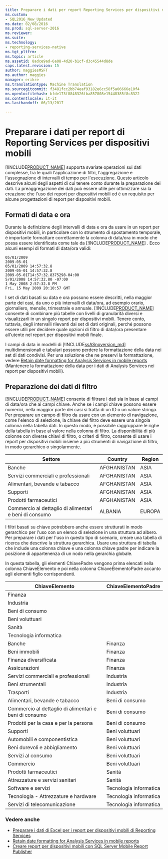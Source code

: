 ```yaml
---
title: Preparare i dati per report Reporting Services per dispositivi mobili | Documenti Microsoft
ms.custom:
- SQL2016_New_Updated
ms.date: 02/08/2016
ms.prod: sql-server-2016
ms.reviewer: 
ms.suite: 
ms.technology:
- reporting-services-native
ms.tgt_pltfrm: 
ms.topic: article
ms.assetid: 8adce9ad-6a08-4d20-b1cf-d3c45544d8de
caps.latest.revision: 15
author: maggiesMSFT
ms.author: maggies
manager: erikre
ms.translationtype: Machine Translation
ms.sourcegitcommit: f3481fcc2bb74eaf93182e6cc58f5a06666e10f4
ms.openlocfilehash: bfde173f8848326fba857808e15448385f8c8322
ms.contentlocale: it-it
ms.lasthandoff: 06/13/2017

---
```

# <a name="prepare-data-for-reporting-services-mobile-reports"></a>Preparare i dati per report di Reporting Services per dispositivi mobili
  
[!INCLUDE[PRODUCT_NAME](../../includes/ss-mobilereptpub-long.md)] supporta svariate operazioni sui dati complesse, tra le quali l'applicazione di filtri, l'aggregazione e l'assegnazione di intervalli di tempo per l'esecuzione. Questo articolo descrive alcuni degli aspetti di cui tenere conto durante la preparazione dei dati. La preaggregazione dei dati può essere utile per ottimizzare sia la creazione che l'uso dei report per dispositivi mobili ed è un requisito per alcune progettazioni di report per dispositivi mobili.   
  
## <a name="date-and-time-formats"></a>Formati di data e ora 
Durante la definizione degli intervalli di data e ora da usare in un report per dispositivi mobili, in particolare con lo strumento di spostamento temporale, è importante formattare correttamente la colonna di data/ora in modo che possa essere identificata come tale da [!INCLUDE[PRODUCT_NAME](../../includes/ss-mobilereptpub-short.md)] . Ecco alcuni esempi di formati di data/ora validi:  
  
    05/01/2009    
    2009-05-01    
    05/01/2009 14:57:32.8    
    2009-05-01 14:57:32.8    
    2009-05-01T14:57:32.8375298-04:00    
    5/01/2008 14:57:32.80 -07:00    
    1 May 2008 2:57:32.8 PM    
    Fri, 15 May 2009 20:10:57 GMT    
  
I set di dati basati su data e ora possono essere descritti, nella maggior parte dei casi, da uno o più intervalli di data/ora, ad esempio orario, giornaliero, mensile, trimestrale e annuale. [!INCLUDE[PRODUCT_NAME](../../includes/ss-mobilereptpub-short.md)] consente di combinare più tabelle con livelli di granularità diversi e visualizzarli in un singolo report per dispositivi mobili. Tenere conto, tuttavia, degli intervalli rilevanti dai set di dati originali, perché possono essere utili per decidere quale opzioni di filtro di data/ora presentare all'utente nel report per dispositivi mobili finale.  

I campi di data in modelli di [!INCLUDE[ssASnoversion_md](../../includes/ssasnoversion-md.md)] multidimensionali e tabulari possono perdere la formattazione della data nei set di dati condivisi. Per una soluzione che ne preservi la formattazione, vedere [Retain date formatting for Analysis Services in mobile reports](../../reporting-services/mobile-reports/retain-date-formatting-for-analysis-services-in-mobile-reports.md) (Mantenere la formattazione della data per i dati di Analysis Services nei report per dispositivi mobili).
  
## <a name="preparing-filter-data"></a>Preparazione dei dati di filtro ##  
[!INCLUDE[PRODUCT_NAME](../../includes/ss-mobilereptpub-short.md)] consente di filtrare i dati sia in base ai campi di data/ora che ai campi chiave. Anche se i campi chiave possono essere numerici, nella maggior parte dei casi si tratta di un ID o un valore stringa. Per preparare un campo di filtro da usare con un elemento di navigazione, come l'elenco di selezione, la chiave del filtro deve essere una singola colonna nella tabella dati. In questo modo, è possibile raggruppare le righe della tabella in base al valore nella colonna di filtro. La disponibilità di più colonne con diverse chiavi di filtro, o criteri di filtro, consente di usare i report per dispositivi mobili insieme a più strumenti di navigazione di filtro, in modo gerarchico o singolarmente.  
  
| Settore  | Country   | Region    |  
| ------------- | ------------- | ------------- |  
| Banche     | AFGHANISTAN   | ASIA      |  
| Servizi commerciali e professionali | AFGHANISTAN | ASIA |  
| Alimentari, bevande e tabacco | AFGHANISTAN | ASIA |  
| Supporti | AFGHANISTAN | ASIA |  
| Prodotti farmaceutici | AFGHANISTAN | ASIA |  
| Commercio al dettaglio di alimentari e beni di consumo | ALBANIA | EUROPA |  
  
  
I filtri basati su chiave potrebbero anche essere strutturati in modo gerarchico per l'uso con un elenco di selezione in una struttura ad albero. Per preparare i dati per l'uso in questo tipo di scenario, creare una tabella di ricerca che descrive la struttura gerarchica. Usare una struttura di tabella che include una colonna chiave e una colonna chiave padre per indicare la posizione di appartenenza di un nodo nella gerarchia globale.  
  
In questa tabella, gli elementi ChiavePadre vengono prima elencati nella colonna ChiaveElemento e poi nella colonna ChiaveElementoPadre accanto agli elementi figlio corrispondenti.   
  
|ChiaveElemento    | ChiaveElementoPadre |  
| ------------- | ------------- |  
| Finanza    |   |  
| Industria   |   |  
| Beni di consumo |    |  
| Beni voluttuari |  |     
| Sanità   |   |  
| Tecnologia informatica |  |  
| Banche | Finanza |  
| Beni immobili | Finanza |  
| Finanza diversificata |  Finanza |   
| Assicurazioni |   Finanza |  
| Servizi commerciali e professionali |  Industria |  
| Beni strumentali |   Industria |  
| Trasporti |  Industria |  
| Alimentari, bevande e tabacco |    Beni di consumo |  
| Commercio al dettaglio di alimentari e beni di consumo |    Beni di consumo |  
| Prodotti per la casa e per la persona | Beni di consumo |  
| Supporti | Beni voluttuari |  
| Automobili e componentistica |  Beni voluttuari |  
| Beni durevoli e abbigliamento |Beni voluttuari |  
| Servizi al consumo |   Beni voluttuari |  
| Commercio | Beni voluttuari |  
| Prodotti farmaceutici   | Sanità |  
| Attrezzature e servizi sanitari |    Sanità |  
| Software e servizi | Tecnologia informatica |  
| Tecnologia - Attrezzature e hardware   | Tecnologia informatica |  
| Servizi di telecomunicazione |Tecnologia informatica |  
  
### <a name="see-also"></a>Vedere anche  
- [Preparare i dati di Excel per i report per dispositivi mobili di Reporting Services](../../reporting-services/mobile-reports/prepare-excel-data-for-reporting-services-mobile-reports.md)  
- [Retain date formatting for Analysis Services in mobile reports](../../reporting-services/mobile-reports/retain-date-formatting-for-analysis-services-in-mobile-reports.md)
- [Creare report per dispositivi mobili con SQL Server Mobile Report Publisher](../../reporting-services/mobile-reports/create-mobile-reports-with-sql-server-mobile-report-publisher.md)
  
  
  


